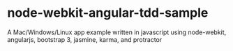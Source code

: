 node-webkit-angular-tdd-sample
==============================

A Mac/Windows/Linux app example written in javascript using node-webkit, angularjs, bootstrap 3, jasmine, karma, and protractor
